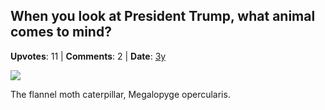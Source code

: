 ## When you look at President Trump, what animal comes to mind?
    
**Upvotes**: 11 | **Comments**: 2 | **Date**: [3y](https://www.quora.com/When-you-look-at-President-Trump-what-animal-comes-to-mind/answer/Gary-Meaney)

![](https://qph.fs.quoracdn.net/main-qimg-298c77d6b53cc12c8535fd1c73b9b6d0-lq)

The flannel moth caterpillar, Megalopyge opercularis.

